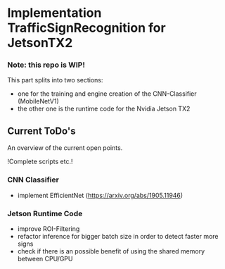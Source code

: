 # Implementation TrafficSignRecognition for JetsonTX2
### Note: this repo is WIP!

This part splits into two sections: 
- one for the training and engine creation of the CNN-Classifier (MobileNetV1)
- the other one is the runtime code for the Nvidia Jetson TX2

## Current ToDo's
An overview of the current open points. 

!Complete scripts etc.!

### CNN Classifier
- implement EfficientNet (https://arxiv.org/abs/1905.11946)

### Jetson Runtime Code 
- improve ROI-Filtering 
- refactor inference for bigger batch size in order to detect faster more signs
- check if there is an possible benefit of using the shared memory between CPU/GPU


